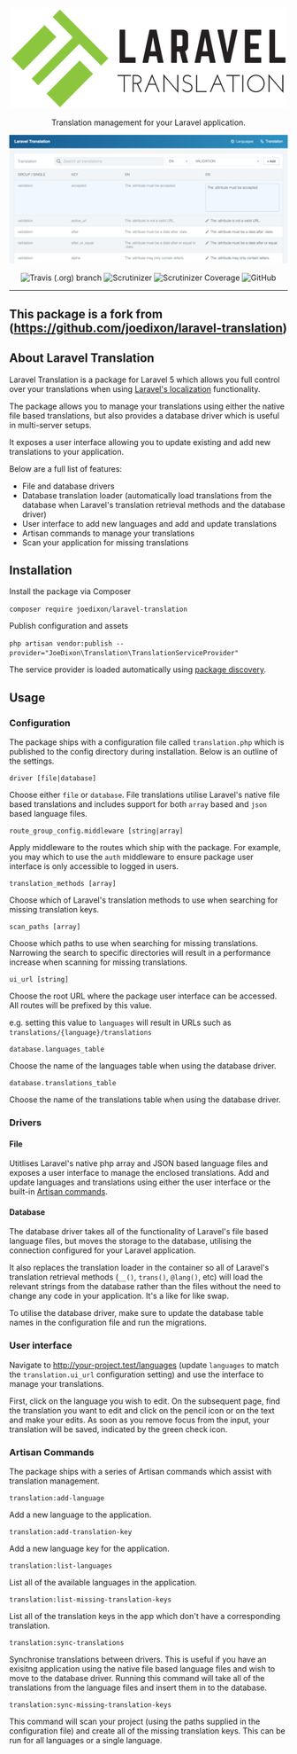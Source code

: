 <div align="center">
  
![Laravel Translation](logo.png)
  
Translation management for your Laravel application.

![Laravel Translation UI](translation.png)

![Travis (.org) branch](https://img.shields.io/travis/joedixon/laravel-translation/master.svg?style=for-the-badge)
![Scrutinizer](https://img.shields.io/scrutinizer/g/joedixon/laravel-translation.svg?style=for-the-badge)
![Scrutinizer Coverage](https://img.shields.io/scrutinizer/coverage/g/joedixon/laravel-translation.svg?style=for-the-badge)
![GitHub](https://img.shields.io/github/license/joedixon/laravel-translation.svg?style=for-the-badge)

</div>

------

## This package is a fork from (https://github.com/joedixon/laravel-translation)

## About Laravel Translation

Laravel Translation is a package for Laravel 5 which allows you full control
over your translations when using [Laravel's
localization](https://laravel.com/docs/5.7/localization) functionality.

The package allows you to manage your translations using either the native file
based translations, but also provides a database driver which is useful in
multi-server setups.

It exposes a user interface allowing you to update existing and add new
translations to your application.

Below are a full list of features:

- File and database drivers
- Database translation loader (automatically load translations from the database
  when Laravel's translation retrieval methods and the database driver)
- User interface to add new languages and add and update translations
- Artisan commands to manage your translations
- Scan your application for missing translations

## Installation

Install the package via Composer

`composer require joedixon/laravel-translation`

Publish configuration and assets

`php artisan vendor:publish --provider="JoeDixon\Translation\TranslationServiceProvider"`

The service provider is loaded automatically using [package discovery](https://laravel.com/docs/5.7/packages#package-discovery).

## Usage

### Configuration

The package ships with a configuration file called `translation.php` which is published to the
config directory during installation. Below is an outline of the settings.

```
driver [file|database]
```
Choose either `file` or `database`. File translations utilise Laravel's native
file based translations and includes support for both `array` based and `json` based
language files.

```
route_group_config.middleware [string|array]
```
Apply middleware to the routes which ship with the package. For example, you may
which to use the `auth` middleware to ensure package user interface is only
accessible to logged in users.

```
translation_methods [array]
```
Choose which of Laravel's translation methods to use when searching for missing
translation keys.

```
scan_paths [array]
```
Choose which paths to use when searching for missing translations. Narrowing the
search to specific directories will result in a performance increase when
scanning for missing translations. 

```
ui_url [string]
```
Choose the root URL where the package user interface can be accessed. All routes
will be prefixed by this value.

e.g. setting this value to `languages` will result in URLs such as `translations/{language}/translations`

```
database.languages_table
```
Choose the name of the languages table when using the database driver.

```
database.translations_table
```
Choose the name of the translations table when using the database driver.

### Drivers

#### File
Utitlises Laravel's native php array and JSON based language files and exposes a
user interface to manage the enclosed translations. Add and update languages and translations
using either the user interface or the built-in [Artisan commands](https://laravel.com/docs/5.7/artisan).

#### Database
The database driver takes all of the functionality of Laravel's file based
language files, but moves the storage to the database, utilising the connection
configured for your Laravel application.

It also replaces the translation loader in the container so all of Laravel's
translation retrieval methods (`__()`, `trans()`, `@lang()`, etc) will load the
relevant strings from the database rather than the files without the need to
change any code in your application. It's a like for like swap.

To utilise the database driver, make sure to update the database table names in
the configuration file and run the migrations.

### User interface
Navigate to http://your-project.test/languages (update `languages` to match the
`translation.ui_url` configuration setting) and use the interface to manage
your translations.

First, click on the language you wish to edit. On the subsequent page, find the
translation you want to edit and click on the pencil icon or on the text and
make your edits. As soon as you remove focus from the input, your translation
will be saved, indicated by the green check icon.

### Artisan Commands
The package ships with a series of Artisan commands which assist with
translation management.

```
translation:add-language
```                  
Add a new language to the application.
  
```
translation:add-translation-key
```            
Add a new language key for the application.
  
```
translation:list-languages
```
List all of the available languages in the application.
  
```
translation:list-missing-translation-keys
```
List all of the translation keys in the app which don't have a corresponding translation.
  
```
translation:sync-translations
```             
Synchronise translations between drivers. This is useful if you have an exisitng
application using the native file based language files and wish to move to the
database driver. Running this command will take all of the translations from the
language files and insert them in to the database.

```
translation:sync-missing-translation-keys
```
This command will scan your project (using the paths supplied in the
configuration file) and create all of the missing translation keys. This can be
run for all languages or a single language.

